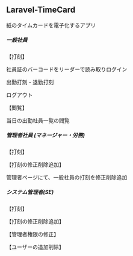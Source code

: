 ## Laravel-TimeCard

紙のタイムカードを電子化するアプリ

##### 一般社員

【打刻】

社員証のバーコードをリーダーで読み取りログイン

出勤打刻・退勤打刻

ログアウト

【閲覧】

当日の出勤社員一覧の閲覧

##### 管理者社員 (マネージャー・労務)

【打刻】

【打刻の修正削除追加】

管理者ページにて、一般社員の打刻を修正削除追加

##### システム管理者(SE)

【打刻】

【打刻の修正削除追加】

【管理者権限の修正】

【ユーザーの追加削除】
